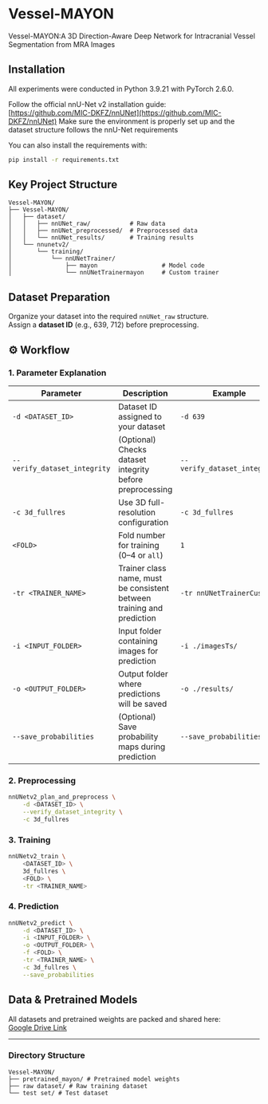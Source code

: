 # Vessel-MAYON

Vessel-MAYON:A 3D Direction-Aware Deep Network for Intracranial Vessel Segmentation from MRA Images


## Installation

All experiments were conducted in Python 3.9.21 with PyTorch 2.6.0.  

Follow the official nnU-Net v2 installation guide:  
[https://github.com/MIC-DKFZ/nnUNet](https://github.com/MIC-DKFZ/nnUNet)
Make sure the environment is properly set up and the dataset structure follows the nnU-Net requirements

You can also install the requirements with:
```bash
pip install -r requirements.txt
```



## Key Project Structure
```text
Vessel-MAYON/
├── Vessel-MAYON/
│   ├── dataset/
│   │   ├── nnUNet_raw/           # Raw data
│   │   ├── nnUNet_preprocessed/  # Preprocessed data
│   │   └── nnUNet_results/       # Training results
│   └── nnunetv2/
│       └── training/
│           └── nnUNetTrainer/
│               ├── mayon                  # Model code
│               └── nnUNetTrainermayon     # Custom trainer
```


## Dataset Preparation

Organize your dataset into the required `nnUNet_raw` structure.  
Assign a **dataset ID** (e.g., 639, 712) before preprocessing.


## ⚙️ Workflow


### 1. Parameter Explanation


| Parameter | Description | Example |
|-----------|-------------|---------|
| `-d <DATASET_ID>` | Dataset ID assigned to your dataset | `-d 639` |
| `--verify_dataset_integrity` | (Optional) Checks dataset integrity before preprocessing | `--verify_dataset_integrity` |
| `-c 3d_fullres` | Use 3D full-resolution configuration | `-c 3d_fullres` |
| `<FOLD>` | Fold number for training (0–4 or `all`) | `1` |
| `-tr <TRAINER_NAME>` | Trainer class name, must be consistent between training and prediction | `-tr nnUNetTrainerCustom` |
| `-i <INPUT_FOLDER>` | Input folder containing images for prediction | `-i ./imagesTs/` |
| `-o <OUTPUT_FOLDER>` | Output folder where predictions will be saved | `-o ./results/` |
| `--save_probabilities` | (Optional) Save probability maps during prediction | `--save_probabilities` |


### 2. Preprocessing
```bash
nnUNetv2_plan_and_preprocess \
    -d <DATASET_ID> \
    --verify_dataset_integrity \
    -c 3d_fullres
```


### 3. Training
```bash
nnUNetv2_train \
    <DATASET_ID> \
    3d_fullres \
    <FOLD> \
    -tr <TRAINER_NAME>
```


### 4. Prediction
```bash
nnUNetv2_predict \
    -d <DATASET_ID> \
    -i <INPUT_FOLDER> \
    -o <OUTPUT_FOLDER> \
    -f <FOLD> \
    -tr <TRAINER_NAME> \
    -c 3d_fullres \
    --save_probabilities
```


## Data & Pretrained Models

All datasets and pretrained weights are packed and shared here:  
[Google Drive Link](https://drive.google.com/drive/folders/1dhg0t20wR4VvhiNyz6uYleklYyrBINYd?dmr=1&ec=wgc-drive-globalnav-goto)

---

### Directory Structure
```text
Vessel-MAYON/
├── pretrained_mayon/ # Pretrained model weights
├── raw dataset/ # Raw training dataset
└── test set/ # Test dataset
```







